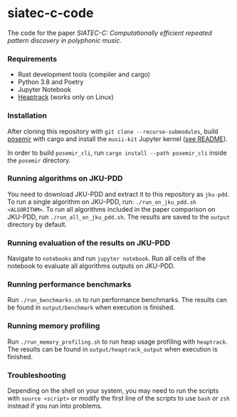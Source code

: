 # siatec-c-code
The code for the paper _SIATEC-C: Computationally efficient repeated pattern discovery in polyphonic music_.


### Requirements
- Rust development tools (compiler and cargo)
- Python 3.8 and Poetry
- Jupyter Notebook
- [Heaptrack](https://www.kdab.com/heaptrack-v1-3-0-release/) (works only on Linux)


### Installation
After cloning this repository with `git clone --recurse-submodules`, build [posemir](./posemir) with cargo
and install the `musii-kit` Jupyter kernel ([see README](./musii-kit/README.md)).

In order to build `posemir_cli`, run `cargo install --path posemir_cli` inside the `posemir` directory. 

### Running algorithms on JKU-PDD
You need to download JKU-PDD and extract it to this repository as `jku-pdd`.
To run a single algorithm on JKU-PDD, run: `./run_on_jku_pdd.sh <ALGORITHM>`.
To run all algorithms included in the paper comparison on JKU-PDD, run `./run_all_on_jku_pdd.sh`.
The results are saved to the `output` directory by default.

### Running evaluation of the results on JKU-PDD
Navigate to `notebooks` and run `jupyter notebook`. Run all cells of the notebook to evaluate all
algorithms outputs on JKU-PDD.

### Running performance benchmarks
Run `./run_benchmarks.sh` to run performance benchmarks. The results can be found in `output/benchmark`
when execution is finished.

### Running memory profiling
Run `./run_memory_profiling.sh` to run heap usage profiling with `heaptrack`. The results can be found in `output/heaptrack_output`
when execution is finished.

### Troubleshooting
Depending on the shell on your system, you may need to run the scripts with `source <script>` or modify the first line of the scripts to
use `bash` or `zsh` instead if you run into problems.
